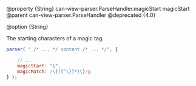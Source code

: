 @property {String} can-view-parser.ParseHandler.magicStart magicStart
@parent can-view-parser.ParseHandler
@deprecated {4.0}

@option {String}

The starting characters of a magic tag.

```js
parser( " /* ... */ content /* ... */", {

	// ...
	magicStart: "{",
	magicMatch: /\{([^\}]*)\}/g
} );
```
